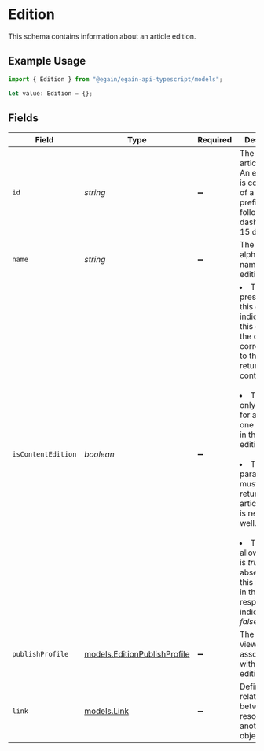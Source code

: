 # Edition

This schema contains information about an article edition.

## Example Usage

```typescript
import { Edition } from "@egain/egain-api-typescript/models";

let value: Edition = {};
```

## Fields

| Field                                                                                                                                                                                                                                                                                                                                                                                                           | Type                                                                                                                                                                                                                                                                                                                                                                                                            | Required                                                                                                                                                                                                                                                                                                                                                                                                        | Description                                                                                                                                                                                                                                                                                                                                                                                                     |
| --------------------------------------------------------------------------------------------------------------------------------------------------------------------------------------------------------------------------------------------------------------------------------------------------------------------------------------------------------------------------------------------------------------- | --------------------------------------------------------------------------------------------------------------------------------------------------------------------------------------------------------------------------------------------------------------------------------------------------------------------------------------------------------------------------------------------------------------- | --------------------------------------------------------------------------------------------------------------------------------------------------------------------------------------------------------------------------------------------------------------------------------------------------------------------------------------------------------------------------------------------------------------- | --------------------------------------------------------------------------------------------------------------------------------------------------------------------------------------------------------------------------------------------------------------------------------------------------------------------------------------------------------------------------------------------------------------- |
| `id`                                                                                                                                                                                                                                                                                                                                                                                                            | *string*                                                                                                                                                                                                                                                                                                                                                                                                        | :heavy_minus_sign:                                                                                                                                                                                                                                                                                                                                                                                              | The ID of the article edition.<br>An edition ID is composed of a 4-letter prefix, followed by a dash and 4-15 digits.                                                                                                                                                                                                                                                                                           |
| `name`                                                                                                                                                                                                                                                                                                                                                                                                          | *string*                                                                                                                                                                                                                                                                                                                                                                                                        | :heavy_minus_sign:                                                                                                                                                                                                                                                                                                                                                                                              | The alphanumeric name of the edition.                                                                                                                                                                                                                                                                                                                                                                           |
| `isContentEdition`                                                                                                                                                                                                                                                                                                                                                                                              | *boolean*                                                                                                                                                                                                                                                                                                                                                                                                       | :heavy_minus_sign:                                                                                                                                                                                                                                                                                                                                                                                              | <li>The presence of this element indicates that this edition is the one corresponding to the returned content.</li><br/><li>This can only be true for at most one <edition> element in the list of editions.</li><br/><li>This parameter must only be returned if article content is returned as well.</li><br/><li>The only allowed value is *true*. The absence of this parameter in the response indicates *false*.</li> |
| `publishProfile`                                                                                                                                                                                                                                                                                                                                                                                                | [models.EditionPublishProfile](../models/editionpublishprofile.md)                                                                                                                                                                                                                                                                                                                                              | :heavy_minus_sign:                                                                                                                                                                                                                                                                                                                                                                                              | The publish view associated with this edition.                                                                                                                                                                                                                                                                                                                                                                  |
| `link`                                                                                                                                                                                                                                                                                                                                                                                                          | [models.Link](../models/link.md)                                                                                                                                                                                                                                                                                                                                                                                | :heavy_minus_sign:                                                                                                                                                                                                                                                                                                                                                                                              | Defines the relationship between this resource and another object.                                                                                                                                                                                                                                                                                                                                              |